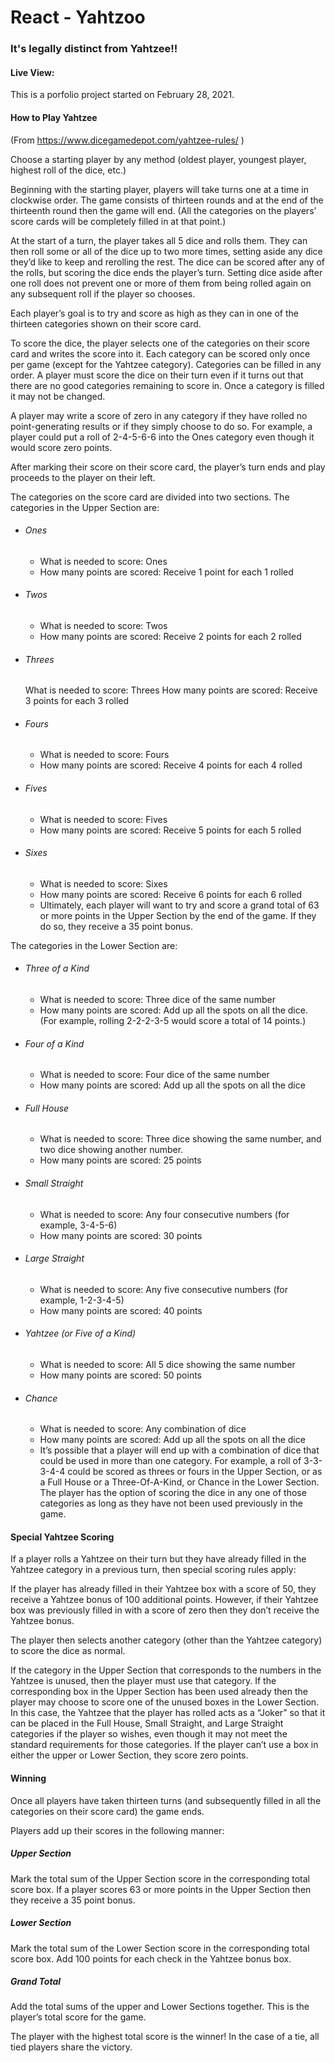 # React - Yahtzoo

### It's legally distinct from Yahtzee!!

#### Live View:

This is a porfolio project started on February 28, 2021.

#### How to Play Yahtzee

(From https://www.dicegamedepot.com/yahtzee-rules/ )

Choose a starting player by any method (oldest player, youngest player, highest roll of the dice, etc.)

Beginning with the starting player, players will take turns one at a time in clockwise order. The game consists of thirteen rounds and at the end of the thirteenth round then the game will end. (All the categories on the players’ score cards will be completely filled in at that point.)

At the start of a turn, the player takes all 5 dice and rolls them. They can then roll some or all of the dice up to two more times, setting aside any dice they’d like to keep and rerolling the rest. The dice can be scored after any of the rolls, but scoring the dice ends the player’s turn. Setting dice aside after one roll does not prevent one or more of them from being rolled again on any subsequent roll if the player so chooses.

Each player’s goal is to try and score as high as they can in one of the thirteen categories shown on their score card.

To score the dice, the player selects one of the categories on their score card and writes the score into it. Each category can be scored only once per game (except for the Yahtzee category). Categories can be filled in any order. A player must score the dice on their turn even if it turns out that there are no good categories remaining to score in. Once a category is filled it may not be changed.

A player may write a score of zero in any category if they have rolled no point-generating results or if they simply choose to do so. For example, a player could put a roll of 2-4-5-6-6 into the Ones category even though it would score zero points.

After marking their score on their score card, the player’s turn ends and play proceeds to the player on their left.

The categories on the score card are divided into two sections. The categories in the Upper Section are:

- ###### Ones
  - What is needed to score: Ones
  - How many points are scored: Receive 1 point for each 1 rolled
- ###### Twos
  - What is needed to score: Twos
  - How many points are scored: Receive 2 points for each 2 rolled
- ###### Threes
  What is needed to score: Threes
  How many points are scored: Receive 3 points for each 3 rolled
- ###### Fours
  - What is needed to score: Fours
  - How many points are scored: Receive 4 points for each 4 rolled
- ###### Fives
  - What is needed to score: Fives
  - How many points are scored: Receive 5 points for each 5 rolled
- ###### Sixes
  - What is needed to score: Sixes
  - How many points are scored: Receive 6 points for each 6 rolled
  - Ultimately, each player will want to try and score a grand total of 63 or more points in the Upper Section by the end of the game. If they do so, they receive a 35 point bonus.

The categories in the Lower Section are:

- ###### Three of a Kind
  - What is needed to score: Three dice of the same number
  - How many points are scored: Add up all the spots on all the dice. (For example, rolling 2-2-2-3-5 would score a total of 14 points.)
- ###### Four of a Kind
  - What is needed to score: Four dice of the same number
  - How many points are scored: Add up all the spots on all the dice
- ###### Full House
  - What is needed to score: Three dice showing the same number, and two dice showing another number.
  - How many points are scored: 25 points
- ###### Small Straight
  - What is needed to score: Any four consecutive numbers (for example, 3-4-5-6)
  - How many points are scored: 30 points
- ###### Large Straight
  - What is needed to score: Any five consecutive numbers (for example, 1-2-3-4-5)
  - How many points are scored: 40 points
- ###### Yahtzee (or Five of a Kind)
  - What is needed to score: All 5 dice showing the same number
  - How many points are scored: 50 points
- ###### Chance
  - What is needed to score: Any combination of dice
  - How many points are scored: Add up all the spots on all the dice
  - It’s possible that a player will end up with a combination of dice that could be used in more than one category. For example, a roll of 3-3-3-4-4 could be scored as threes or fours in the Upper Section, or as a Full House or a Three-Of-A-Kind, or Chance in the Lower Section. The player has the option of scoring the dice in any one of those categories as long as they have not been used previously in the game.

#### Special Yahtzee Scoring

If a player rolls a Yahtzee on their turn but they have already filled in the Yahtzee category in a previous turn, then special scoring rules apply:

If the player has already filled in their Yahtzee box with a score of 50, they receive a Yahtzee bonus of 100 additional points. However, if their Yahtzee box was previously filled in with a score of zero then they don’t receive the Yahtzee bonus.

The player then selects another category (other than the Yahtzee category) to score the dice as normal.

If the category in the Upper Section that corresponds to the numbers in the Yahtzee is unused, then the player must use that category.
If the corresponding box in the Upper Section has been used already then the player may choose to score one of the unused boxes in the Lower Section. In this case, the Yahtzee that the player has rolled acts as a “Joker” so that it can be placed in the Full House, Small Straight, and Large Straight categories if the player so wishes, even though it may not meet the standard requirements for those categories.
If the player can’t use a box in either the upper or Lower Section, they score zero points.

#### Winning

Once all players have taken thirteen turns (and subsequently filled in all the categories on their score card) the game ends.

Players add up their scores in the following manner:

##### Upper Section

Mark the total sum of the Upper Section score in the corresponding total score box. If a player scores 63 or more points in the Upper Section then they receive a 35 point bonus.

##### Lower Section

Mark the total sum of the Lower Section score in the corresponding total score box. Add 100 points for each check in the Yahtzee bonus box.

##### Grand Total

Add the total sums of the upper and Lower Sections together. This is the player’s total score for the game.

The player with the highest total score is the winner! In the case of a tie, all tied players share the victory.
